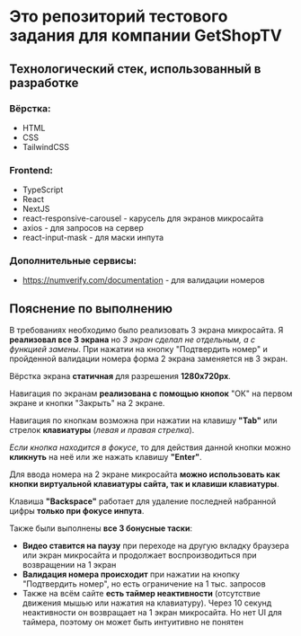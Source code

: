 # Это репозиторий тестового задания для компании GetShopTV

## Технологический стек, использованный в разработке
### Вёрстка:
- HTML
- CSS
- TailwindCSS
### Frontend:
- TypeScript
- React 
- NextJS
- react-responsive-carousel - карусель для экранов микросайта
- axios - для запросов на сервер
- react-input-mask - для маски инпута
### Дополнительные сервисы:
- https://numverify.com/documentation - для валидации номеров

## Пояснение по выполнению

В требованиях необходимо было реализовать 3 экрана микросайта. Я **реализовал все 3 экрана** но *3 экран сделал не отдельным, а с функцией замены*. При нажатии на кнопку "Подтвердить номер" и пройденной валидации номера форма 2 экрана заменяется нв 3 экран.

Вёрстка экрана **статичная** для разрешения **1280x720px**.

Навигация по экранам **реализована с помощью кнопок** "ОК" на первом экране и кнопки "Закрыть" на 2 экране.

Навигация по кнопкам возможна при нажатии на клавишу **"Tab"** или стрелок **клавиатуры** (_левая и правая стрелка_).

*Если кнопка находится в фокусе*, то для действия данной кнопки можно **кликнуть** на неё или же нажать клавишу **"Enter"**.

Для ввода номера на 2 экране микросайта **можно использовать как кнопки виртуальной клавиатуры сайта, так и клавиши клавиатуры**.

Клавиша **"Backspace"** работает для удаление последней набранной цифры **только при фокусе инпута**.

Также были выполнены **все 3 бонусные таски**:
- **Видео ставится на паузу** при переходе на другую вкладку браузера или экран микросайта и продолжает воспроизводиться при возвращении на 1 экран
- **Валидация номера происходит** при нажатии на кнопку "Подтвердить номер", но есть ограничение на 1 тыс. запросов
- Также на всём сайте **есть таймер неактивности** (отсутствие движения мышью или нажатия на клавиатуру). Через 10 секунд неактивности он возвращает на 1 экран микросайта. Но нет UI для таймера, поэтому он может быть интуитивно не понятен


